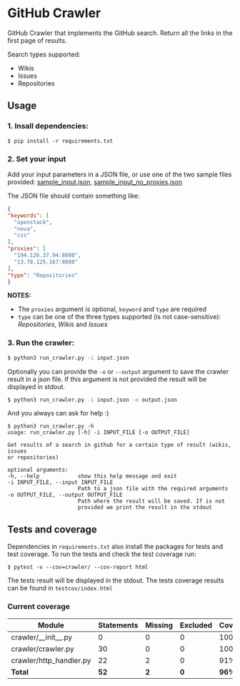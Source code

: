 # GitHub Crawler
 
GitHub Crawler that implements the GitHub search. Return all the links in the first page of results.

Search types supported:

* Wikis
* Issues
* Repositories

## Usage
### 1. Insall dependencies:
  ```
  $ pip install -r requirements.txt
  ```
### 2. Set your input
  
  Add your input parameters in a JSON file, or use one of the two sample files provided: 
  [sample_input.json](https://github.com/Bgeninatti/GitHubCrawler/blob/master/sample_input.json),
  [sample_input_no_proxies.json](https://github.com/Bgeninatti/GitHubCrawler/blob/master/sample_input_no_proxies.json)
  
  The JSON file should contain something like:
  
  ```json
  {
  "keywords": [
    "openstack",
    "nova",
    "css"
  ],
  "proxies": [
    "194.126.37.94:8080",
    "13.78.125.167:8080"
  ],
  "type": "Repositories"
  }
  ```
  **NOTES:** 
  
  * The `proxies` argument is optional, `keyword` and `type` are required 
  * `type` can be one of the three types supported (is not case-sensitive): *Repositories*, *Wikis* and *Issues*  

### 3. Run the crawler:
  ```bash
  $ python3 run_crawler.py -i input.json
  ```
  
  Optionally you can provide the `-o` or `--output` argument to save the crawler result in a json file. 
  If this argument is not provided the result will be displayed in stdout.
  ```bash
  $ python3 run_crawler.py -i input.json -o output.json
  ```
  
  And you always can ask for help :)
  ```
  $ python3 run_crawler.py -h
  usage: run_crawler.py [-h] -i INPUT_FILE [-o OUTPUT_FILE]

Get results of a search in github for a certain type of result (wikis, issues
or repositories)

optional arguments:
  -h, --help            show this help message and exit
  -i INPUT_FILE, --input INPUT_FILE
                        Path to a json file with the required arguments
  -o OUTPUT_FILE, --output OUTPUT_FILE
                        Path where the result will be saved. If is not
                        provided we print the result in the stdout

  ```
  
  ## Tests and coverage
  
  Dependencies in `requirements.txt` also install the packages for tests and test coverage.
  To run the tests and check the test coverage run:
  
  ```
  $ pytest -v --cov=crawler/ --cov-report html
  ```
  
  The tests result will be displayed in the stdout.
  The tests coverage results can be found in `testcov/index.html`
  
  ### Current coverage
  
Module|Statements|Missing|Excluded|Coverage
------|----------|-------|--------|--------
crawler/\_\_init\_\_.py |	0 |	0 |	0 |	100%
crawler/crawler.py |	30 |	0 |	0 |	100%
crawler/http_handler.py |	22 |	2 |	0 |	91%
|**Total** |	**52** |	**2** |	**0** |	**96%** |
